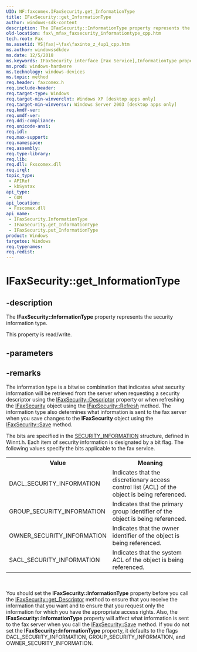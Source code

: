 ```yaml
---
UID: NF:faxcomex.IFaxSecurity.get_InformationType
title: IFaxSecurity::get_InformationType
author: windows-sdk-content
description: The IFaxSecurity::InformationType property represents the security information type.
old-location: fax\_mfax_faxsecurity_informationtype_cpp.htm
tech.root: Fax
ms.assetid: VS|fax|~\fax\faxinto_z_4up1_cpp.htm
ms.author: windowssdkdev
ms.date: 12/5/2018
ms.keywords: IFaxSecurity interface [Fax Service],InformationType property, IFaxSecurity.InformationType, IFaxSecurity.get_InformationType, IFaxSecurity::InformationType, IFaxSecurity::get_InformationType, IFaxSecurity::put_InformationType, InformationType property [Fax Service], InformationType property [Fax Service],IFaxSecurity interface, _mfax_faxsecurity.informationtype_cpp, fax._mfax_faxsecurity_informationtype_cpp, faxcomex/IFaxSecurity::InformationType, faxcomex/IFaxSecurity::get_InformationType, faxcomex/IFaxSecurity::put_InformationType, get_InformationType
ms.prod: windows-hardware
ms.technology: windows-devices
ms.topic: method
req.header: faxcomex.h
req.include-header: 
req.target-type: Windows
req.target-min-winverclnt: Windows XP [desktop apps only]
req.target-min-winversvr: Windows Server 2003 [desktop apps only]
req.kmdf-ver: 
req.umdf-ver: 
req.ddi-compliance: 
req.unicode-ansi: 
req.idl: 
req.max-support: 
req.namespace: 
req.assembly: 
req.type-library: 
req.lib: 
req.dll: Fxscomex.dll
req.irql: 
topic_type:
 - APIRef
 - kbSyntax
api_type:
 - COM
api_location:
 - Fxscomex.dll
api_name:
 - IFaxSecurity.InformationType
 - IFaxSecurity.get_InformationType
 - IFaxSecurity.put_InformationType
product: Windows
targetos: Windows
req.typenames: 
req.redist: 
---
```


# IFaxSecurity::get_InformationType


## -description


The <b>IFaxSecurity::InformationType</b> property represents the security information type.

This property is read/write.


## -parameters


## -remarks



The information type is a bitwise combination that indicates what security information will be retrieved from the server when requesting a security descriptor using the <a href="https://msdn.microsoft.com/a8e4a0c4-324a-4337-a69b-c934bc261b34">IFaxSecurity::Descriptor</a> property or when refreshing the <a href="https://msdn.microsoft.com/e8dabda0-29aa-4ef2-a797-14aae1d8b539">IFaxSecurity</a> object using the <a href="https://msdn.microsoft.com/32e13dff-72a5-4968-9f86-12fff06bd06a">IFaxSecurity::Refresh</a> method. The information type also determines what information is sent to the fax server when you save changes to the <b>IFaxSecurity</b> object using the <a href="https://msdn.microsoft.com/a016aff7-ca25-4724-b13c-92d31da28a38">IFaxSecurity::Save</a> method.

The bits are specified in the <a href="https://msdn.microsoft.com/en-us/library/Aa379573(v=VS.85).aspx">SECURITY_INFORMATION</a> structure, defined in Winnt.h. Each item of security information is designated by a bit flag. The following values specify the bits applicable to the fax service.

<table class="clsStd">
<tr>
<th>Value</th>
<th>Meaning</th>
</tr>
<tr>
<td>DACL_SECURITY_INFORMATION</td>
<td>Indicates that the discretionary access control list (ACL) of the object is being referenced.</td>
</tr>
<tr>
<td>GROUP_SECURITY_INFORMATION</td>
<td>Indicates that the primary group identifier of the object is being referenced.</td>
</tr>
<tr>
<td>OWNER_SECURITY_INFORMATION</td>
<td>Indicates that the owner identifier of the object is being referenced.</td>
</tr>
<tr>
<td>SACL_SECURITY_INFORMATION</td>
<td>Indicates that the system ACL of the object is being referenced.</td>
</tr>
</table>
 

You should set the <b>IFaxSecurity::InformationType</b> property before you call the <a href="https://msdn.microsoft.com/a8e4a0c4-324a-4337-a69b-c934bc261b34">IFaxSecurity::get_Descriptor</a> method to ensure that you receive the information that you want and to ensure that you request only the information for which you have the appropriate access rights. Also, the <b>IFaxSecurity::InformationType</b> property will affect what information is sent to the fax server when you call the <a href="https://msdn.microsoft.com/a016aff7-ca25-4724-b13c-92d31da28a38">IFaxSecurity::Save</a> method. If you do not set the <b>IFaxSecurity::InformationType</b> property, it defaults to the flags DACL_SECURITY_INFORMATION, GROUP_SECURITY_INFORMATION, and OWNER_SECURITY_INFORMATION.



